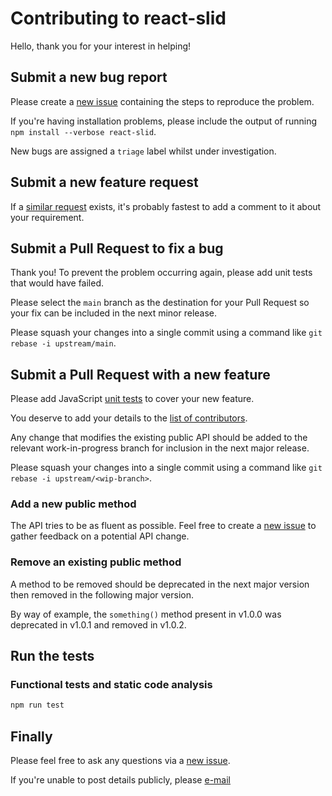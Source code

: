 # Contributing to react-slid

Hello, thank you for your interest in helping!

## Submit a new bug report

Please create a [new issue](https://github.com/tanishq-singh-2301/react-slid/issues/new) containing the steps to reproduce the problem.

If you're having installation problems, please include the output of running `npm install --verbose react-slid`.

New bugs are assigned a `triage` label whilst under investigation.

## Submit a new feature request

If a [similar request](https://github.com/tanishq-singh-2301/react-slid/labels/enhancement) exists,
it's probably fastest to add a comment to it about your requirement.

## Submit a Pull Request to fix a bug

Thank you! To prevent the problem occurring again, please add unit tests that would have failed.

Please select the `main` branch as the destination for your Pull Request so your fix can be included in the next minor release.

Please squash your changes into a single commit using a command like `git rebase -i upstream/main`.

## Submit a Pull Request with a new feature

Please add JavaScript [unit tests](https://github.com/tanishq-singh-2301/react-slid/tree/main/test) to cover your new feature.

You deserve to add your details to the [list of contributors](https://github.com/tanishq-singh-2301/react-slid/blob/main/package.json#L6).

Any change that modifies the existing public API should be added to the relevant work-in-progress branch for inclusion in the next major release.

Please squash your changes into a single commit using a command like `git rebase -i upstream/<wip-branch>`.

### Add a new public method

The API tries to be as fluent as possible.
Feel free to create a [new issue](https://github.com/tanishq-singh-2301/react-slid/issues/new) to gather feedback on a potential API change.

### Remove an existing public method

A method to be removed should be deprecated in the next major version then removed in the following major version.

By way of example, the `something()` method present in v1.0.0 was deprecated in v1.0.1 and removed in v1.0.2.

## Run the tests

### Functional tests and static code analysis

```sh
npm run test
```

## Finally

Please feel free to ask any questions via a
[new issue](https://github.com/tanishq-singh-2301/react-slid/issues/new).

If you're unable to post details publicly, please
[e-mail](https://github.com/tanishq-singh-2301/react-slid/blob/main/package.json#L5)